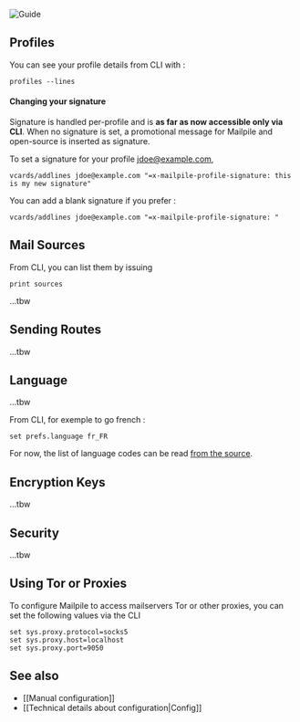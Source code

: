 ![Guide](https://github.com/pagekite/Mailpile/wiki/images/page-guide.png)


## Profiles

You can see your profile details from CLI with :

    profiles --lines

#### Changing your signature

Signature is handled per-profile and is **as far as now accessible only via CLI**. When no signature is set, a promotional message for Mailpile and open-source is inserted as signature.

To set a signature for your profile jdoe@example.com,

    vcards/addlines jdoe@example.com "=x-mailpile-profile-signature: this is my new signature"

You can add a blank signature if you prefer :

    vcards/addlines jdoe@example.com "=x-mailpile-profile-signature: "

## Mail Sources

From CLI, you can list them by issuing
    
    print sources

...tbw

## Sending Routes

...tbw

## Language

...tbw

From CLI, for exemple to go french :

    set prefs.language fr_FR

For now, the list of language codes can be read [from the source](https://github.com/mailpile/Mailpile/tree/master/mailpile/locale).

## Encryption Keys

...tbw

## Security

...tbw

## Using Tor or Proxies

To configure Mailpile to access mailservers Tor or other proxies, you can set the following values via the CLI

```
set sys.proxy.protocol=socks5
set sys.proxy.host=localhost
set sys.proxy.port=9050
```

## See also

* [[Manual configuration]]
* [[Technical details about configuration|Config]]